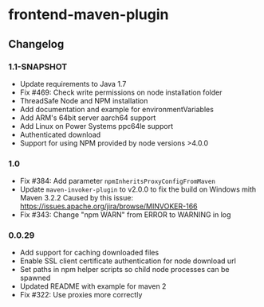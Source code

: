 # frontend-maven-plugin

## Changelog

### 1.1-SNAPSHOT

* Update requirements to Java 1.7
* Fix #469: Check write permissions on node installation folder
* ThreadSafe Node and NPM installation
* Add documentation and example for environmentVariables 
* Add ARM's 64bit server aarch64 support
* Add Linux on Power Systems ppc64le support
* Authenticated download
* Support for using NPM provided by node versions >4.0.0

### 1.0

* Fix #384: Add parameter `npmInheritsProxyConfigFromMaven` 
* Update `maven-invoker-plugin` to v2.0.0 to fix the build on Windows mith Maven 3.2.2
  Caused by this issue: https://issues.apache.org/jira/browse/MINVOKER-166
* Fix #343: Change "npm WARN" from ERROR to WARNING in log


### 0.0.29

* Add support for caching downloaded files
* Enable SSL client certificate authentication for node download url
* Set paths in npm helper scripts so child node processes can be spawned
* Updated README with example for maven 2
* Fix #322: Use proxies more correctly

